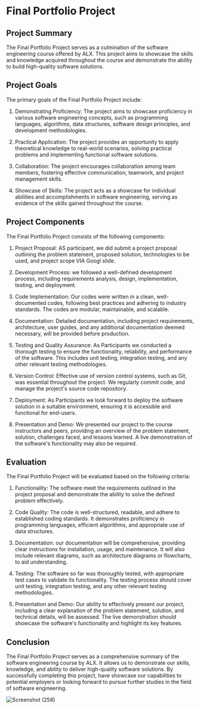 # Final Portfolio Project

## Project Summary

The Final Portfolio Project serves as a culmination of the software engineering course offered by ALX. This project aims to showcase the skills and knowledge acquired throughout the course and demonstrate the ability to build high-quality software solutions.

## Project Goals

The primary goals of the Final Portfolio Project include:

1. Demonstrating Proficiency: The project aims to showcase proficiency in various software engineering concepts, such as programming languages, algorithms, data structures, software design principles, and development methodologies.

2. Practical Application: The project provides an opportunity to apply theoretical knowledge to real-world scenarios, solving practical problems and implementing functional software solutions.

3. Collaboration: The project encourages collaboration among team members, fostering effective communication, teamwork, and project management skills.

4. Showcase of Skills: The project acts as a showcase for individual abilities and accomplishments in software engineering, serving as evidence of the skills gained throughout the course.

## Project Components

The Final Portfolio Project consists of the following components:

1. Project Proposal: AS participant, we did submit a project proposal outlining the problem statement, proposed solution, technologies to be used, and project scope VIA Googl slide.

2. Development Process: we followed a well-defined development process, including requirements analysis, design, implementation, testing, and deployment.

3. Code Implementation: Our codes were written in a  clean, well-documented codes, following best practices and adhering to industry standards. The codes are modular, maintainable, and scalable.

4. Documentation: Detailed documentation, including project requirements, architecture, user guides, and any additional documentation deemed necessary, will be provided before production.

5. Testing and Quality Assurance: As Participants we  conducted a thorough testing to ensure the functionality, reliability, and performance of the software. This includes unit testing, integration testing, and any other relevant testing methodologies.

6. Version Control: Effective use of version control systems, such as Git, was essential throughout the project. We regularly commit code, and manage the project's source code repository.

7. Deployment: As Participants we look forward to  deploy the software solution in a suitable environment, ensuring it is accessible and functional for end-users.

8. Presentation and Demo: We presented our project to the course instructors and peers, providing an overview of the problem statement, solution, challenges faced, and lessons learned. A live demonstration of the software's functionality may also be required.

## Evaluation

The Final Portfolio Project will be evaluated based on the following criteria:

1. Functionality: The software meet the requirements outlined in the project proposal and demonstrate the ability to solve the defined problem effectively.

2. Code Quality: The code is well-structured, readable, and adhere to established coding standards. It demonstrates proficiency in programming languages, efficient algorithms, and appropriate use of data structures.

3. Documentation: our documentation will be comprehensive, providing clear instructions for installation, usage, and maintenance. It will also include relevant diagrams, such as architecture diagrams or flowcharts, to aid understanding.

4. Testing: The software so far was thoroughly tested, with appropriate test cases to validate its functionality. The testing process should cover unit testing, integration testing, and any other relevant testing methodologies.

5. Presentation and Demo: Our ability to effectively present our project, including a clear explanation of the problem statement, solution, and technical details, will be assessed. The live demonstration should showcase the software's functionality and highlight its key features.

## Conclusion

The Final Portfolio Project serves as a comprehensive summary of the software engineering course by ALX. It allows us to demonstrate our skills, knowledge, and ability to deliver high-quality software solutions. By successfully completing this project, have showcase our capabilities to potential employers or looking forward to pursue further studies in the field of software engineering. 

![Screenshot (258)](https://github.com/robertokoba7/Final-Portifolio-Project/assets/104755875/d96f2d51-d22b-4257-9d96-0329f66e6bc0)
